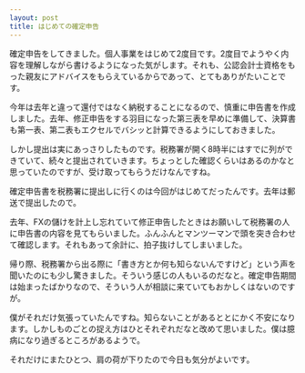 ```yaml
---
layout: post
title: はじめての確定申告
---
```


確定申告をしてきました。個人事業をはじめて2度目です。2度目でようやく内容を理解しながら書けるようになった気がします。それも、公認会計士資格をもった親友にアドバイスをもらえているからであって、とてもありがたいことです。

今年は去年と違って還付ではなく納税することになるので、慎重に申告書を作成しました。去年、修正申告をする羽目になった第三表を早めに準備して、決算書も第一表、第二表もエクセルでバシッと計算できるようにしておきました。

しかし提出は実にあっさりしたものです。税務署が開く8時半にはすでに列ができていて、続々と提出されていきます。ちょっとした確認くらいはあるのかなと思っていたのですが、受け取ってもらうだけなんですね。

確定申告書を税務署に提出しに行くのは今回がはじめてだったんです。去年は郵送で提出したので。

去年、FXの儲けを計上し忘れていて修正申告したときはお願いして税務署の人に申告書の内容を見てもらいました。ふんふんとマンツーマンで頭を突き合わせて確認します。それもあって余計に、拍子抜けしてしまいました。

帰り際、税務署から出る際に「書き方とか何も知らないんですけど」という声を聞いたのにも少し驚きました。そういう感じの人もいるのだなと。確定申告期間は始まったばかりなので、そういう人が相談に来ていてもおかしくはないのですが。

僕がそれだけ気張っていたんですね。知らないことがあるととにかく不安になります。しかしものごとの捉え方はひとそれぞれだなと改めて思いました。僕は臆病になり過ぎるところがあるようで。

それだけにまたひとつ、肩の荷が下りたので今日も気分がよいです。
